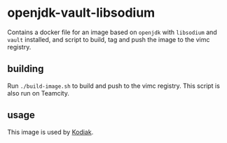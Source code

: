 # openjdk-vault-libsodium
Contains a docker file for an image based on `openjdk` with `libsodium` and `vault` installed, and script to build, tag and push
the image to the vimc registry.

## building
Run `./build-image.sh` to build and push to the vimc registry. This script is also run on Teamcity.

## usage
This image is used by [Kodiak](https://github.com/vimc/kodiak).
